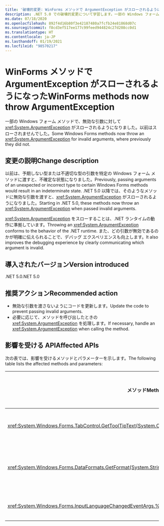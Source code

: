 ```yaml
---
title: '破壊的変更: WinForms メソッドで ArgumentException がスローされるようになった'
description: .NET 5.0 での破壊的変更について学習します。一部の Windows フォーム メソッドで、無効な引数に対する ArgumentException がスローされるようになりました。
ms.date: 07/18/2020
ms.openlocfilehash: 892f4d16b80f3e42187480a7fcfb24e81868d07c
ms.sourcegitcommit: f8cd3ef517ee177c99feed944824c27d208cc0d1
ms.translationtype: HT
ms.contentlocale: ja-JP
ms.lasthandoff: 01/19/2021
ms.locfileid: "98570217"
---
```

# <a name="winforms-methods-now-throw-argumentexception"></a><span data-ttu-id="a4e51-103">WinForms メソッドで ArgumentException がスローされるようになった</span><span class="sxs-lookup"><span data-stu-id="a4e51-103">WinForms methods now throw ArgumentException</span></span>

<span data-ttu-id="a4e51-104">一部の Windows フォーム メソッドで、無効な引数に対して <xref:System.ArgumentException> がスローされるようになりました。以前はスローされませんでした。</span><span class="sxs-lookup"><span data-stu-id="a4e51-104">Some Windows Forms methods now throw an <xref:System.ArgumentException> for invalid arguments, where previously they did not.</span></span>

## <a name="change-description"></a><span data-ttu-id="a4e51-105">変更の説明</span><span class="sxs-lookup"><span data-stu-id="a4e51-105">Change description</span></span>

<span data-ttu-id="a4e51-106">以前は、予期しない型または不適切な型の引数を特定の Windows フォーム メソッドに渡すと、不確定な状態になりました。</span><span class="sxs-lookup"><span data-stu-id="a4e51-106">Previously, passing arguments of an unexpected or incorrect type to certain Windows Forms methods would result in an indeterminate state.</span></span> <span data-ttu-id="a4e51-107">.NET 5.0 以降では、そのようなメソッドに無効な引数を渡すと、<xref:System.ArgumentException> がスローされるようになりました。</span><span class="sxs-lookup"><span data-stu-id="a4e51-107">Starting in .NET 5.0, these methods now throw an <xref:System.ArgumentException> when passed invalid arguments.</span></span>

<span data-ttu-id="a4e51-108"><xref:System.ArgumentException> をスローすることは、.NET ランタイムの動作に準拠しています。</span><span class="sxs-lookup"><span data-stu-id="a4e51-108">Throwing an <xref:System.ArgumentException> conforms to the behavior of the .NET runtime.</span></span> <span data-ttu-id="a4e51-109">また、どの引数が無効であるのかが明確に伝えられることで、デバッグ エクスペリエンスも向上します。</span><span class="sxs-lookup"><span data-stu-id="a4e51-109">It also improves the debugging experience by clearly communicating which argument is invalid.</span></span>

## <a name="version-introduced"></a><span data-ttu-id="a4e51-110">導入されたバージョン</span><span class="sxs-lookup"><span data-stu-id="a4e51-110">Version introduced</span></span>

<span data-ttu-id="a4e51-111">.NET 5.0</span><span class="sxs-lookup"><span data-stu-id="a4e51-111">.NET 5.0</span></span>

## <a name="recommended-action"></a><span data-ttu-id="a4e51-112">推奨アクション</span><span class="sxs-lookup"><span data-stu-id="a4e51-112">Recommended action</span></span>

- <span data-ttu-id="a4e51-113">無効な引数を渡さないようにコードを更新します。</span><span class="sxs-lookup"><span data-stu-id="a4e51-113">Update the code to prevent passing invalid arguments.</span></span>
- <span data-ttu-id="a4e51-114">必要に応じて、メソッドを呼び出したときの <xref:System.ArgumentException> を処理します。</span><span class="sxs-lookup"><span data-stu-id="a4e51-114">If necessary, handle an <xref:System.ArgumentException> when calling the method.</span></span>

## <a name="affected-apis"></a><span data-ttu-id="a4e51-115">影響を受ける API</span><span class="sxs-lookup"><span data-stu-id="a4e51-115">Affected APIs</span></span>

<span data-ttu-id="a4e51-116">次の表では、影響を受けるメソッドとパラメーターを示します。</span><span class="sxs-lookup"><span data-stu-id="a4e51-116">The following table lists the affected methods and parameters:</span></span>

| <span data-ttu-id="a4e51-117">メソッド</span><span class="sxs-lookup"><span data-stu-id="a4e51-117">Method</span></span> | <span data-ttu-id="a4e51-118">パラメーター名</span><span class="sxs-lookup"><span data-stu-id="a4e51-118">Parameter name</span></span> | <span data-ttu-id="a4e51-119">条件</span><span class="sxs-lookup"><span data-stu-id="a4e51-119">Condition</span></span> | <span data-ttu-id="a4e51-120">追加されたバージョン</span><span class="sxs-lookup"><span data-stu-id="a4e51-120">Version added</span></span> |
|-|-|-|-|
| <xref:System.Windows.Forms.TabControl.GetToolTipText(System.Object)?displayProperty=fullName> | `item` | <span data-ttu-id="a4e51-121">引数が <xref:System.Windows.Forms.TabPage> 型ではありません。</span><span class="sxs-lookup"><span data-stu-id="a4e51-121">Argument is not of type <xref:System.Windows.Forms.TabPage>.</span></span> | <span data-ttu-id="a4e51-122">Preview 1</span><span class="sxs-lookup"><span data-stu-id="a4e51-122">Preview 1</span></span> |
| <xref:System.Windows.Forms.DataFormats.GetFormat(System.String)?displayProperty=fullName> | `format` | <span data-ttu-id="a4e51-123">引数が `null`、<xref:System.String.Empty?displayProperty=nameWithType>、または空白です。</span><span class="sxs-lookup"><span data-stu-id="a4e51-123">Argument is `null`, <xref:System.String.Empty?displayProperty=nameWithType>, or white space.</span></span> | <span data-ttu-id="a4e51-124">Preview 5</span><span class="sxs-lookup"><span data-stu-id="a4e51-124">Preview 5</span></span> |
| <xref:System.Windows.Forms.InputLanguageChangedEventArgs.%23ctor(System.Globalization.CultureInfo,System.Byte)> | `culture` | <span data-ttu-id="a4e51-125">指定のカルチャに `InputLanguage` を取得できません。</span><span class="sxs-lookup"><span data-stu-id="a4e51-125">Unable to retrieve an `InputLanguage` for the specified culture.</span></span> | <span data-ttu-id="a4e51-126">Preview 7</span><span class="sxs-lookup"><span data-stu-id="a4e51-126">Preview 7</span></span> |

<!--

### Affected APIs

- `M:System.Windows.Forms.TabControl.GetToolTipText(System.Object)`
- `M:System.Windows.Forms.DataFormats.GetFormat(System.String)`
- `M:System.Windows.Forms.InputLanguageChangedEventArgs.%23ctor(System.Globalization.CultureInfo,System.Byte)`

### Category

Windows Forms

-->
